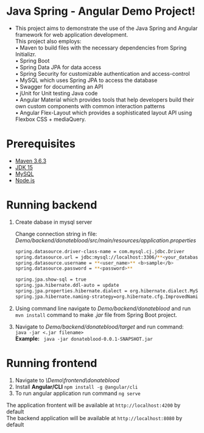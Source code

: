 
# Java Spring - Angular Demo Project!

  - This project aims to demonstrate the use of the Java Spring and Angular framework for web application development.  
 This project also employs:  
•	Maven to build files with the necessary dependencies from Spring Initializr.  
•	Spring Boot   
•	Spring Data JPA for data access  
•	Spring Security for customizable authentication and access-control  
•	MySQL which uses Spring JPA to access the database  
•	Swagger for documenting an API  
•	jUnit for Unit testing Java code  
•	Angular Material which provides tools that help developers build their own custom components with common interaction patterns  
•   Angular Flex-Layout which provides a sophisticated layout API using Flexbox CSS + mediaQuery.  

# Prerequisites  

* [Maven 3.6.3](http://maven.apache.org/install.html)  
* [JDK 15](https://www.oracle.com/java/technologies/javase-jdk15-downloads.html)  
* [MySQL](https://dev.mysql.com/downloads/mysql/)  
* [Node.js](https://nodejs.org/en/)  

# Running backend  
1. Create dabase in mysql server  

    Change connection string in file:   
_Demo/backend/donateblood/src/main/resources/application.properties_  
    ```sh
    spring.datasource.driver-class-name = com.mysql.cj.jdbc.Driver
    spring.datasource.url = jdbc:mysql://localhost:3306/**<your_database_name>**
    spring.datasource.username = **<user_name>** <b>sample</b>
    spring.datasource.password = **<password>**
    
    spring.jpa.show-sql = true
    spring.jpa.hibernate.ddl-auto = update
    spring.jpa.properties.hibernate.dialect = org.hibernate.dialect.MySQL8Dialect
    spring.jpa.hibernate.naming-strategy=org.hibernate.cfg.ImprovedNamingStrategy
    ```
    
2. Using command line navigate to _Demo/backend/donateblood_ and run         ```
            mvn install
        ``` command to make _.jar_ file from Spring Boot project.  


3. Navigate to _Demo/backend/donateblood/target_ and run command:  
        ```java -jar <.jar filename>```   
**Example:** ``` java -jar donateblood-0.0.1-SNAPSHOT.jar```   


# Running frontend  

1. Navigate to _\Demo\frontend\donateblood_  
2. Install **Angular/CLI** ``npm install -g @angular/cli``  
3. To run angular application run command ``ng serve``  

The application frontent will be available at ``http://localhost:4200`` by default  
The backend application will be available at ``http://localhost:8080`` by default  